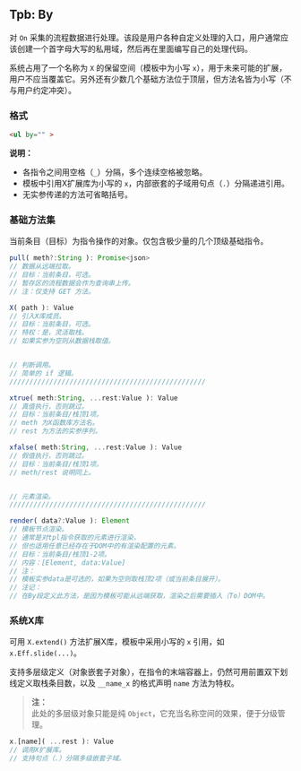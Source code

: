 ## Tpb: By

对 `On` 采集的流程数据进行处理。该段是用户各种自定义处理的入口，用户通常应该创建一个首字母大写的私用域，然后再在里面编写自己的处理代码。

系统占用了一个名称为 `X` 的保留空间（模板中为小写 `x`），用于未来可能的扩展，用户不应当覆盖它。另外还有少数几个基础方法位于顶层，但方法名皆为小写（不与用户约定冲突）。


### 格式

```html
<ul by="" >
```

**说明：**

- 各指令之间用空格（`_`）分隔，多个连续空格被忽略。
- 模板中引用X扩展库为小写的 `x`，内部嵌套的子域用句点（`.`）分隔递进引用。
- 无实参传递的方法可省略括号。


### 基础方法集

当前条目（目标）为指令操作的对象。仅包含极少量的几个顶级基础指令。

```js
pull( meth?:String ): Promise<json>
// 数据从远端拉取。
// 目标：当前条目，可选。
// 暂存区的流程数据会作为查询串上传。
// 注：仅支持 GET 方法。

X( path ): Value
// 引入X库成员。
// 目标：当前条目，可选。
// 特权：是，灵活取栈。
// 如果实参为空则从数据栈取值。


// 判断调用。
// 简单的 if 逻辑。
/////////////////////////////////////////////////

xtrue( meth:String, ...rest:Value ): Value
// 真值执行，否则跳过。
// 目标：当前条目/栈顶1项。
// meth 为X函数库方法名。
// rest 为方法的实参序列。

xfalse( meth:String, ...rest:Value ): Value
// 假值执行，否则跳过。
// 目标：当前条目/栈顶1项。
// meth/rest 说明同上。


// 元素渲染。
/////////////////////////////////////////////////

render( data?:Value ): Element
// 模板节点渲染。
// 通常是对tpl指令获取的元素进行渲染，
// 但也适用任意已经存在于DOM中的有渲染配置的元素。
// 目标：当前条目/栈顶1-2项。
// 内容：[Element, data:Value]
// 注：
// 模板实参data是可选的，如果为空则取栈顶2项（或当前条目展开）。
// 注记：
// 在By段定义此方法，是因为模板可能从远端获取，渲染之后需要插入（To）DOM中。
```


### 系统X库

可用 `X.extend()` 方法扩展X库，模板中采用小写的 `x` 引用，如 `x.Eff.slide(...)`。

支持多层级定义（对象嵌套子对象），在指令的末端容器上，仍然可用前置双下划线定义取栈条目数，以及 `__name_x` 的格式声明 `name` 方法为特权。

> **注：**<br>
> 此处的多层级对象只能是纯 `Object`，它充当名称空间的效果，便于分级管理。

```js
x.[name]( ...rest ): Value
// 调用X扩展库。
// 支持句点（.）分隔多级嵌套子域。
```
